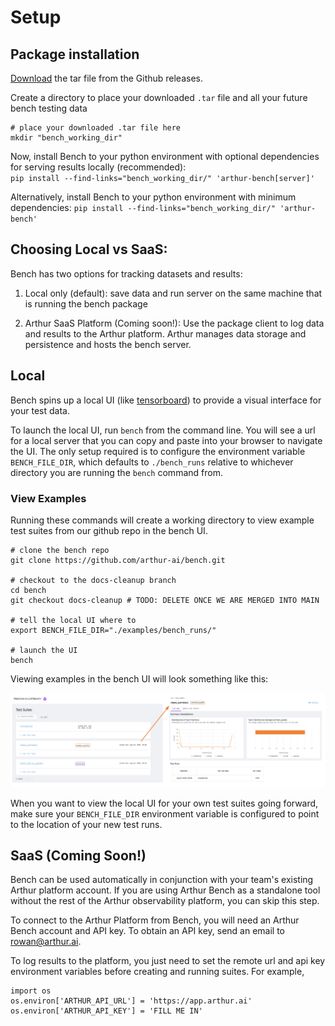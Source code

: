 # Setup

## Package installation

[Download](https://github.com/arthur-ai/bench/releases) the tar file from the Github releases. 

Create a directory to place your downloaded `.tar` file and all your future bench testing data

```
# place your downloaded .tar file here
mkdir "bench_working_dir"
```

Now, install Bench to your python environment with optional dependencies for serving results locally (recommended):  
`pip install --find-links="bench_working_dir/" 'arthur-bench[server]'`

Alternatively, install Bench to your python environment with minimum dependencies:
`pip install --find-links="bench_working_dir/" 'arthur-bench'`

## Choosing Local vs SaaS:

Bench has two options for tracking datasets and results:

1) Local only (default): save data and run server on the same machine that is running the bench package

2) Arthur SaaS Platform (Coming soon!): Use the package client to log data and results to the Arthur platform. Arthur manages data storage and persistence and hosts the bench server.

## Local

Bench spins up a local UI (like [tensorboard](https://www.tensorflow.org/tensorboard)) to provide a visual interface for your test data. 

To launch the local UI, run `bench` from the command line. You will see a url for a local server that you can copy and paste into your browser to navigate the UI. The only setup required is to configure the environment variable `BENCH_FILE_DIR`, which defaults to `./bench_runs` relative to whichever directory you are running the `bench` command from.

### View Examples

Running these commands will create a working directory to view example test suites from our github repo in the bench UI.

```
# clone the bench repo
git clone https://github.com/arthur-ai/bench.git

# checkout to the docs-cleanup branch
cd bench
git checkout docs-cleanup # TODO: DELETE ONCE WE ARE MERGED INTO MAIN

# tell the local UI where to 
export BENCH_FILE_DIR="./examples/bench_runs/"

# launch the UI
bench
```

Viewing examples in the bench UI will look something like this:
<p align="center">
<img src="./_static/img/Bench_UI_Screenshot.png" alt="Examples UI" width="1100"/>

When you want to view the local UI for your own test suites going forward, make sure your `BENCH_FILE_DIR` environment variable is configured to point to the location of your new test runs.

## SaaS (Coming Soon!)

Bench can be used automatically in conjunction with your team's existing Arthur platform account. If you are using Arthur Bench as a standalone tool without the rest of the Arthur observability platform, you can skip this step.

To connect to the Arthur Platform from Bench, you will need an Arthur Bench account and API key. To obtain an API key, send an email to rowan@arthur.ai.

To log results to the platform, you just need to set the remote url and api key environment variables before creating and running suites. For example,  
```
import os
os.environ['ARTHUR_API_URL'] = 'https://app.arthur.ai'
os.environ['ARTHUR_API_KEY'] = 'FILL ME IN'
```
